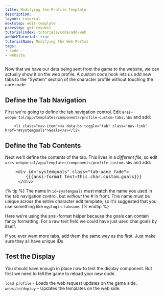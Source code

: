 ```yaml
---
title: Modifying the Profile Template
description: 
layout: tutorial
nextstep: edit-template
prevstep: get-request
tutorialIndex: tutorials/code/add-web
addWebTutorial: true
tutorialName: Modifying the Web Portal
tags:
- code
- website
---
```


Now that we have our data being sent from the game to the website, we can actually show it on the web profile.  A custom code hook lets us add new tabs to the "System" section of the character profile without touching the core code.

## Define the Tab Navigation

First we're going to define the tab navigation control.  Edit `ares-webportal/app/templates/components/profile-custom-tabs.hbs` and add:

        <li class="nav-item"><a data-bs-toggle="tab" class="nav-link" href="#systemgoals">Goals</a></li> 

## Define the Tab Contents

Next we'll define the contents of the tab.  This lives in a _different file_, so edit `ares-webportal/app/templates/components/profile-custom.hbs` and add:

<pre>
    &lt;div id="systemgoals" class="tab-pane fade">
        &#x7b;&#x7b;&#x7b;ansi-format text=this.char.custom.goals}}}
     &lt;/div>
</pre>

{% tip %}
The name in `id=systemgoals` must match the name you used in the tab navigation control, but _without_ the # in front. This name must be unique across the entire character edit template, so it's suggested that you use something like `myplugin-tabname`.
{% endtip %}

Here we're using the ansi-format helper because the goals can contain fancy formatting.  For a raw text field we could have just used char.goals by itself.

If you ever want more tabs, add them the same way as the first.  Just make sure they all have unique IDs.

## Test the Display

You should have enough in place now to test the display component.  But first we need to tell the game to reload your new code.

`load profile` - Loads the web request updates on the game side.
`website/deploy` - Updates the templates on the web side.